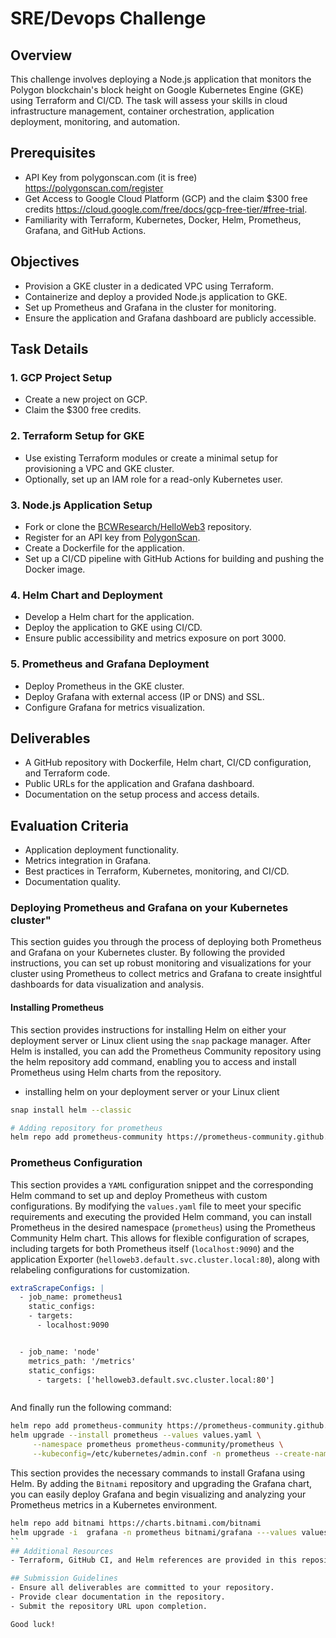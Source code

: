 # SRE/Devops Challenge

## Overview
This challenge involves deploying a Node.js application that monitors the Polygon blockchain's block height on Google Kubernetes Engine (GKE) using Terraform and CI/CD. The task will assess your skills in cloud infrastructure management, container orchestration, application deployment, monitoring, and automation.

## Prerequisites
- API Key from polygonscan.com (it is free)  https://polygonscan.com/register
- Get Access to Google Cloud Platform (GCP) and the claim $300 free credits
    https://cloud.google.com/free/docs/gcp-free-tier/#free-trial.
- Familiarity with Terraform, Kubernetes, Docker, Helm, Prometheus, Grafana, and GitHub Actions.

## Objectives
- Provision a GKE cluster in a dedicated VPC using Terraform.
- Containerize and deploy a provided Node.js application to GKE.
- Set up Prometheus and Grafana in the cluster for monitoring.
- Ensure the application and Grafana dashboard are publicly accessible.

## Task Details

### 1. GCP Project Setup
- Create a new project on GCP.
- Claim the $300 free credits.

### 2. Terraform Setup for GKE
- Use existing Terraform modules or create a minimal setup for provisioning a VPC and GKE cluster.
- Optionally, set up an IAM role for a read-only Kubernetes user.

### 3. Node.js Application Setup
- Fork or clone the [BCWResearch/HelloWeb3](https://github.com/BCWResearch/HelloWeb3) repository.
- Register for an API key from [PolygonScan](https://polygonscan.com/).
- Create a Dockerfile for the application.
- Set up a CI/CD pipeline with GitHub Actions for building and pushing the Docker image.

### 4. Helm Chart and Deployment
- Develop a Helm chart for the application.
- Deploy the application to GKE using CI/CD.
- Ensure public accessibility and metrics exposure on port 3000.

### 5. Prometheus and Grafana Deployment
- Deploy Prometheus in the GKE cluster.
- Deploy Grafana with external access (IP or DNS) and SSL.
- Configure Grafana for metrics visualization.

## Deliverables
- A GitHub repository with Dockerfile, Helm chart, CI/CD configuration, and Terraform code.
- Public URLs for the application and Grafana dashboard.
- Documentation on the setup process and access details.

## Evaluation Criteria
- Application deployment functionality.
- Metrics integration in Grafana.
- Best practices in Terraform, Kubernetes, monitoring, and CI/CD.
- Documentation quality.

### Deploying Prometheus and Grafana on your Kubernetes cluster"

This section guides you through the process of deploying both Prometheus and Grafana on your Kubernetes cluster. By following the provided instructions, you can set up robust monitoring and visualizations for your cluster using Prometheus to collect metrics and Grafana to create insightful dashboards for data visualization and analysis.

#### Installing Prometheus

This section provides instructions for installing Helm on either your deployment server or Linux client using the `snap` package manager. After Helm is installed, you can add the Prometheus Community repository using the helm repository add command, enabling you to access and install Prometheus using Helm charts from the repository.

* installing helm on your deployment server or your Linux client

```bash
snap install helm --classic

# Adding repository for prometheus
helm repo add prometheus-community https://prometheus-community.github.io/helm-charts
```

### Prometheus Configuration

This section provides a `YAML` configuration snippet and the corresponding Helm command to set up and deploy Prometheus with custom configurations. By modifying the `values.yaml` file to meet your specific requirements and executing the provided Helm command, you can install Prometheus in the desired namespace (`prometheus`) using the Prometheus Community Helm chart. This allows for flexible configuration of scrapes, including targets for both Prometheus itself (`localhost:9090`) and the application Exporter (`helloweb3.default.svc.cluster.local:80`), along with relabeling configurations for customization.

```yaml
extraScrapeConfigs: |
  - job_name: prometheus1
    static_configs:
    - targets:
      - localhost:9090


  - job_name: 'node'
    metrics_path: '/metrics'
    static_configs:
      - targets: ['helloweb3.default.svc.cluster.local:80']



```

And finally run the following command:

```bash
helm repo add prometheus-community https://prometheus-community.github.io/helm-charts
helm upgrade --install prometheus --values values.yaml \
     --namespace prometheus prometheus-community/prometheus \
     --kubeconfig=/etc/kubernetes/admin.conf -n prometheus --create-namespace
```


This section provides the necessary commands to install Grafana using Helm. By adding the `Bitnami` repository and upgrading the Grafana chart, you can easily deploy Grafana and begin visualizing and analyzing your Prometheus metrics in a Kubernetes environment.

```bash
helm repo add bitnami https://charts.bitnami.com/bitnami
helm upgrade -i  grafana -n prometheus bitnami/grafana ---values values.yaml
``
## Additional Resources
- Terraform, GitHub CI, and Helm references are provided in this repository to illustrate the basic structure. Feel free to modify these as needed.

## Submission Guidelines
- Ensure all deliverables are committed to your repository.
- Provide clear documentation in the repository.
- Submit the repository URL upon completion.

Good luck!
